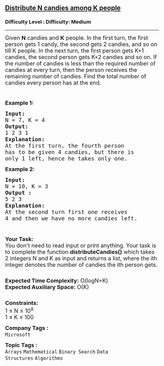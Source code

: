 <h2><a href="https://www.geeksforgeeks.org/problems/distribute-n-candies/1?page=4&category=Binary%20Search&sortBy=submissions">Distribute N candies among K people</a></h2><h3>Difficulty Level : Difficulty: Medium</h3><hr><div class="problems_problem_content__Xm_eO"><p><span style="font-size: 18px;">Given <strong>N</strong> candies and <strong>K</strong> people. In the first turn, the first person gets 1 candy, the second gets 2 candies, and so on till K people. In the next turn, the first person gets K+1 candies, the second person gets K+2 candies and so on. If the number of candies is less than the required number of candies at every turn, then the person receives the remaining number of candies. Find the total number of candies every person has at the end.</span></p>
<p>&nbsp;</p>
<p><span style="font-size: 18px;"><strong>Example 1:</strong></span></p>
<pre><span style="font-size: 18px;"><strong>Input:
</strong>N = 7, K = 4
<strong>Output:
</strong>1 2 3 1
<strong>Explanation:</strong>
At the first turn, the fourth person
has to be given 4 candies, but there is
only 1 left, hence he takes only one. </span>
</pre>
<div><span style="font-size: 18px;"><strong>Example 2:</strong></span></div>
<pre><span style="font-size: 18px;"><strong>Input:
</strong>N = 10, K = 3
<strong>Output :</strong>
5 2 3</span>
<span style="font-size: 18px;"><strong>Explanation:</strong>
At the second turn first one receives
4 and then we have no more candies left. </span>

</pre>
<p><br><span style="font-size: 18px;"><strong>Your Task:&nbsp;&nbsp;</strong><br>You don't need to read input or print anything. Your task is to complete the function <strong>distributeCandies()</strong>&nbsp;which takes 2 integers N and K as input and returns a list, where the ith integer denotes the number of candies the ith person gets.</span></p>
<p><br><span style="font-size: 18px;"><strong>Expected Time Complexity:</strong> O(logN+K)<br><strong>Expected Auxiliary Space:</strong> O(K)</span></p>
<p><br><span style="font-size: 18px;"><strong>Constraints:</strong><br>1 ≤ N ≤ 10<sup>8</sup><br>1 ≤ K ≤ 100</span></p></div><p><span style=font-size:18px><strong>Company Tags : </strong><br><code>Microsoft</code>&nbsp;<br><p><span style=font-size:18px><strong>Topic Tags : </strong><br><code>Arrays</code>&nbsp;<code>Mathematical</code>&nbsp;<code>Binary Search</code>&nbsp;<code>Data Structures</code>&nbsp;<code>Algorithms</code>&nbsp;